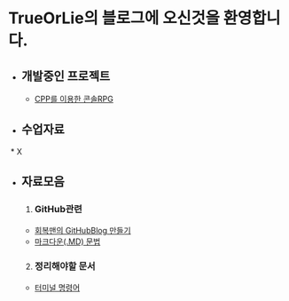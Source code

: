 # TrueOrLie의 블로그에 오신것을 환영합니다.

* ## 개발중인 프로젝트 
  * [CPP를 이용한 콘솔RPG](https://github.com/TrueOrLie/RPGGaming)
  

* ## 수업자료
  *  X



* ## 자료모음
  1. ### GitHub관련
    * [회복맨의 GitHubBlog 만들기](http://recoveryman.tistory.com/321?category=635733)
     * [마크다운(.MD) 문법](http://blog.hyeyoonjung.com/2017/05/30/how-to-use-markdown/)
   
  2. ### 정리해야할 문서
    * [터미널 명령어](https://www.mireene.com/webimg/linux_tip1.htm)
     
